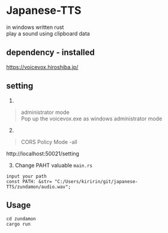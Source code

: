 # Japanese-TTS
in windows written rust  
play a sound using clipboard data

## dependency - installed  
https://voicevox.hiroshiba.jp/

## setting  
1. 

> administrator mode  
Pop up the voicevox.exe as windows administrator mode

2.  

> CORS Policy Mode -all

http://localhost:50021/setting

3. Change PAHT valuable `main.rs`  

```
input your path
const PATH: &str= "C:/Users/kiririn/git/japanese-TTS/zundamon/audio.wav";
```    

## Usage
```
cd zundamon
cargo run
```
